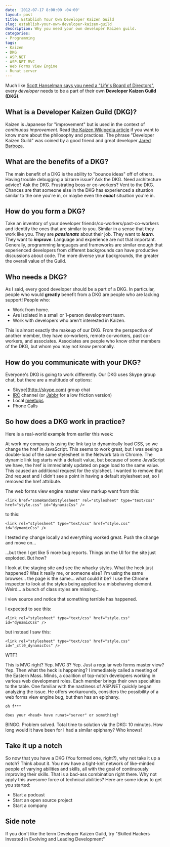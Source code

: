```yaml
---
date: '2012-07-17 8:00:00 -04:00'
layout: post
title: Establish Your Own Developer Kaizen Guild
slug: establish-your-own-developer-kaizen-guild
description: Why you need your own developer Kaizen guild.
categories:
- Programming
tags:
- Kaizen
- DKG
- ASP.NET
- ASP.NET MVC
- Web Forms View Engine
- Runat server
---
```


Much like [Scott Hanselman says you need a "Life's Board of Directors"](http://www.hanselman.com/blog/WhoIsOnYourLifesBoardOfDirectors.aspx?utm_source=feedburner&utm_medium=feed&utm_campaign=Feed%3A+ScottHanselman+%28Scott+Hanselman+-+ComputerZen.com%29), every *developer* needs to be a part of their own **Developer Kaizen Guild (DKG)**.


## What is a Developer Kaizen Guild (DKG)?

Kaizen is Japanese for "improvement" but is used in the context of *continuous improvement*.  Read [the Kaizen Wikipedia article](http://en.wikipedia.org/wiki/Kaizen) if you want to know more about the philosophy and practices.  The phrase "Developer Kaizen Guild" was coined by a good friend and great developer [Jared Barboza](http://codeimpossible.com).


## What are the benefits of a DKG?

The main benefit of a DKG is the ability to "bounce ideas" off of others.  Having trouble debugging a bizarre issue?  Ask the DKG.  Need architecture advice?  Ask the DKG.  Frustrating boss or co-workers?  Vent to the DKG.  Chances are that someone else in the DKG has experienced a situation similar to the one you're in, or maybe even the ***exact*** situation you're in.


## How do you form a DKG?

Take an inventory of your developer friends/co-workers/past-co-workers and identify the ones that are similar to you.  Similar in a sense that they work like you.  They are ***passionate*** about their job.  They want to ***learn***.  They want to ***improve***.  Language and experience are not that important.  Generally, programming languages and frameworks are similar enough that experienced developers from different backgrounds can have productive discussions about code.  The more diverse your backgrounds, the greater the overall value of the Guild.


## Who needs a DKG?

As I said, every good developer should be a part of a DKG.  In particular, people who would **greatly** benefit from a DKG are people who are lacking support!  People who:

- Work from home.
- Are isolated in a small or 1-person development team.
- Work with developers who aren't interested in Kaizen.

This is almost exactly the makeup of our DKG.  From the perspective of another member, they have co-workers, remote co-workers, past co-workers, and associates.  Associates are people who know other members of the DKG, but whom you may not know personally.


## How do you communicate with your DKG?

Everyone's DKG is going to work differently.  Our DKG uses Skype group chat, but there are a multitude of options:

- Skype](http://skype.com) group chat
- [IRC](http://www.irc.org/) channel (or [Jabbr](http://jabbr.net) for a low friction version)
- Local [meetups](http://meetup.com)
- Phone Calls


## So how does a DKG work in practice?

Here is a real-world example from earlier this week:

At work my company is using the link tag to dynamically load CSS, so we change the href in JavaScript.  This seems to work great, but I was seeing a double-load of the same stylesheet in the Network tab in Chrome.  The dynamic link tag starts with a default value, but because of some JavaScript we have, the href is immediately updated on page load to the same value.  This caused an additional request for the stylsheet.  I wanted to remove that 2nd request and I didn't see a point in having a default stylesheet set, so I removed the href attribute.

The web forms view engine master view markup went from this:

    <link href="someRandomStylesheet" rel="stylesheet" type="text/css" href="style.css" id="dynamicCss" />

to this:

    <link rel="stylesheet" type="text/css" href="style.css" id="dynamicCss" />

I tested my change locally and everything worked great.  Push the change and move on...

...but then I get like 5 more bug reports.  Things on the UI for the site just exploded.  But how?

I look at the staging site and see the whacky styles.  What the heck just happened?  Was it really me, or someone else?  I'm using the same browser... the page is the same... what could it be?  I use the Chrome inspector to look at the styles being applied to a misbehaving element.  Weird... a bunch of class styles are missing...

I view source and notice that something terrible has happened.

I expected to see this:

    <link rel="stylesheet" type="text/css" href="style.css" id="dynamicCss" />

but instead I saw this:

    <link rel="stylesheet" type="text/css" href="style.css" id="_ctl0_dynamicCss" />

WTF?

This is MVC right?  Yep.  MVC 3?  Yep.  Just a regular web forms master view?  Yep.  Then what the heck is happening?  I immediately called a meeting of the Eastern Mass. Minds, a coalition of top-notch developers working in various web development roles.  Each member brings their own specialties to the table.  One familiar with the nastiness of ASP.NET quickly began analyzing the issue.  He offers workarounds, considers the possibility of a web forms view engine bug, but then has an epiphany.

	oh f***
	
	does your <head> have runat="server" or something?

BINGO.  Problem solved.  Total time to solution via the DKG: 10 minutes.  How long would it have been for I had a similar epiphany?  Who knows!

## Take it up a notch

So now that you have a DKG (You formed one, right?), why not take it up a notch?  Think about it.  You now have a tight-knit network of like-minded people of varying abilities and skills, all with the goal of continuously improving their skills.  That is a bad-ass combination right there.  Why not apply this awesome force of technical abilities?  Here are some ideas to get you started:

- Start a podcast
- Start an open source project
- Start a company

## Side note

If you don't like the term Developer Kaizen Guild, try "Skilled Hackers Invested in Evolving and Leading Development"
